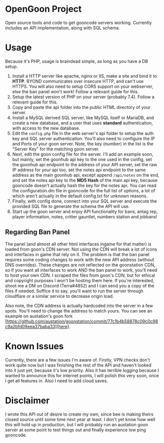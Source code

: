 # OpenGoon Project
Open source tools and code to get gooncode servers working. Currently includes an API implementation, along with SQL schema.

# Usage
Because it's PHP, usage is braindead simple, as long as you have a DB setup.
1. Install a HTTP server like apache, nginx or IIS, make a site and bind it to **HTTP**. BYOND communicates over insecure HTTP, and can't use HTTPS. You will also need to setup CORS support on your webserver, else the ban panel won't work! Follow a relevant guide for this.
2. Setup the latest version of PHP on your server (probably 7.4). Follow a relevant guide for this.
3. Copy and paste the api folder into the public HTML directory of your server.
4. Install a MySQL derived SQL server, like MySQL itself or MariaDB, and create a new database, and a user that uses **standard** authentication, with access to the new database.
5. Edit the `config.php` file in the web server's api folder to setup the auth key and SQL server authentication. You'll also need to configure the IP and Ports of your goon server. Note, the key (number) in the list is the "Server Key" for the matching goon server.
6. Next, edit the goon config file for the server. I'll add an example soon, but mainly, set the goonhub api key to the one used in the config, set the goonhub api endpoint to the address of your API server, set the raw IP address for your api too, set the notes api endpoint to the same address as the main goonhub api, except append `/api/notes` on the end, and set the notes api key to the **MD5 Hash** of the main api key, because gooncode doesn't actually hash the key for the notes api. You can read the configuration.dm file in gooncode for the full list of options, a lot of which aren't actually in the default config.txt for unknown reasons.
7. Finally, with config done, connect into your SQL server and execute the provided SQL file to generate the schema the API will use.
8. Start up the goon server and enjoy API functionality for bans, antag rep, player information, notes, critter gauntlet, numbers station and jobbans!

## Regarding Ban Panel
The panel (and almost all other html interfaces ingame for that matter) is loaded from goon's CDN server.
Not using the CDN will break a lot of icons and interfaces in game that rely on it.
The problem is that the ban panel requires some coding changes to work with the new API address (without DNS overrides).
These changes are not reflected on the goonstation CDN, so if you want all interfaces to work AND the ban panel to work, you'll need to host your own CDN.
I scraped the files from goon's CDN, but for ethical and copyright purposes I won't be hosting them here. If you're interested, shoot me a DM on Discord (Terra#4852) and I can send you a copy of the files if needed.
Suffice it to say, you'll want to run the server through cloudflare or a similar service to decrease origin load.

Also note, the CDN address is actually hardcoded into the server in a few spots. You'll need to change the address to match yours. You can see an example on austation's goon fork [https://github.com/austation/goonstation/commit/77c1b4b58878c09c0c98c9a2bfd09eea37baba33](here).

# Known Issues
Currently, there are a few issues I'm aware of. Firstly, VPN checks don't work quite now but I was finishing the rest of the API and haven't looked into it just yet, because it's low priority. Also it has terrible logging because I wanted to announce this for internet points, I will polish this very soon, once I get all features in. Also I need to add cloud saves.

# Disclaimer
I wrote this API out of desire to create my own, since bee is making theirs closed source until some time next year at least. I don't yet know how well this will hold up in production, but I will probably run an austation goon server at some point to test things out and finally experience low ping gooncode.
